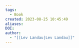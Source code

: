 ```yaml
---
tags:
  - Book
created: 2023-08-25 10:45:49
aliases: 
DOI: 
author:
  - "[[Lev Landau|Lev Landau]]"
---
```

